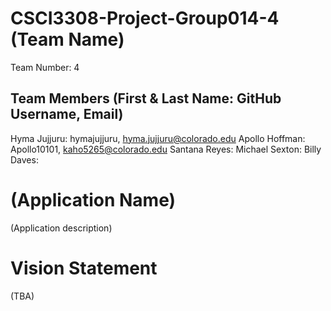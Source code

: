 # CSCI3308-Project-Group014-4 (Team Name)
Team Number: 4

## Team Members (First & Last Name: GitHub Username, Email)
Hyma Jujjuru: hymajujjuru, hyma.jujjuru@colorado.edu
Apollo Hoffman: Apollo10101, kaho5265@colorado.edu
Santana Reyes: 
Michael Sexton: 
Billy Daves: 

# (Application Name)
(Application description)

# Vision Statement
(TBA)
